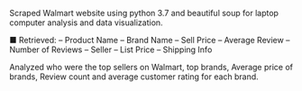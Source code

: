 Scraped Walmart website using python 3.7 and beautiful soup for laptop computer  analysis and data visualization.

■	Retrieved:
–	Product Name
–	Brand Name
–	Sell Price
–	Average Review
–	Number of Reviews
–	Seller
–	List Price
–	Shipping Info

Analyzed who were the top sellers on Walmart, top brands, Average price of brands, Review count and average customer rating for each brand.
